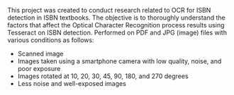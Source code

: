This project was created to conduct research related to OCR for ISBN detection in ISBN textbooks. 
The objective is to thoroughly understand the factors that affect the Optical Character Recognition process results using Tesseract on ISBN detection. 
Performed on PDF and JPG (image) files with various conditions as follows:
* Scanned image
* Images taken using a smartphone camera with low quality, noise, and poor exposure
* Images rotated at 10, 20, 30, 45, 90, 180, and 270 degrees
* Less noise and well-exposed images
